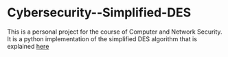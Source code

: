 # Cybersecurity--Simplified-DES

This is a personal project for the course of Computer and Network Security. It is a python implementation of the simplified DES algorithm that is explained [here](http://mercury.webster.edu/aleshunas/COSC%205130/G-SDES.pdf)

